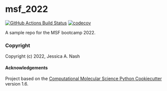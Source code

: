 msf_2022
==============================
[//]: # (Badges)
[![GitHub Actions Build Status](https://github.com/REPLACE_WITH_OWNER_ACCOUNT/msf_2022/workflows/CI/badge.svg)](https://github.com/REPLACE_WITH_OWNER_ACCOUNT/msf_2022/actions?query=workflow%3ACI)
[![codecov](https://codecov.io/gh/REPLACE_WITH_OWNER_ACCOUNT/msf_2022/branch/master/graph/badge.svg)](https://codecov.io/gh/REPLACE_WITH_OWNER_ACCOUNT/msf_2022/branch/master)


A sample repo for the MSF bootcamp 2022.

### Copyright

Copyright (c) 2022, Jessica A. Nash


#### Acknowledgements
 
Project based on the 
[Computational Molecular Science Python Cookiecutter](https://github.com/molssi/cookiecutter-cms) version 1.6.
